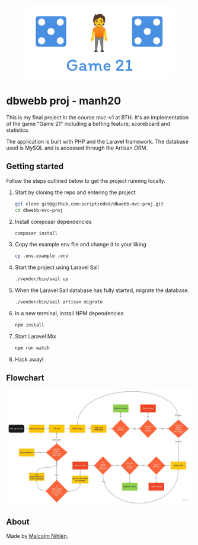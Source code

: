<p align="center"><img src="game21.png" width="400"></p>

# dbwebb proj - manh20

This is my final project in the course mvc-v1 at BTH. It's an implementation of the game "Game 21" including a betting feature, scoreboard and statistics.

The application is built with PHP and the Laravel framework. The database used is MySQL and is accessed through the Artisan ORM.

## Getting started

Follow the steps outlined below to get the project running locally.

1. Start by cloning the repo and entering the project
    ```sh
    git clone git@github.com:scriptcoded/dbwebb-mvc-proj.git
    cd dbwebb-mvc-proj
    ```
1. Install composer dependencies
    ```sh
    composer install
    ```
1. Copy the example env file and change it to your liking
    ```sh
    cp .env.example .env
    ```
1. Start the project using Laravel Sail
    ```sh
    ./vendor/bin/sail up
    ```
1. When the Laravel Sail database has fully started, migrate the database.
    ```sh
    ./vendor/bin/sail artisan migrate
    ```
1. In a new terminal, install NPM dependencies
    ```sh
    npm install
    ```
1. Start Laravel Mix
    ```sh
    npm run watch
    ```
1. Hack away!

## Flowchart

![Flowchart](doc/design/flowchart.jpg)

## About

Made by [Malcolm Nihlén](https://github.com/scriptcoded).
